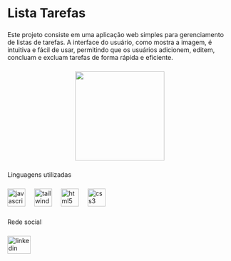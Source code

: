 <h1 align="left">Lista Tarefas</h1>

###

<p align="left">Este projeto consiste em uma aplicação web simples para gerenciamento de listas de tarefas. A interface do usuário, como mostra a imagem, é intuitiva e fácil de usar, permitindo que os usuários adicionem, editem, concluam e excluam tarefas de forma rápida e eficiente.</p>

###

<div align="center">
  <img height="200" src="https://i.imgur.com/V7P4vlz.gif"  />
</div>

###

<p align="left">Linguagens utilizadas</p>

###

<div align="left">
  <img src="https://cdn.jsdelivr.net/gh/devicons/devicon/icons/javascript/javascript-original.svg" height="40" alt="javascript logo"  />
  <img width="12" />
  <img src="https://cdn.jsdelivr.net/gh/devicons/devicon/icons/tailwindcss/tailwindcss-original-wordmark.svg" height="40" alt="tailwindcss logo"  />
  <img width="12" />
  <img src="https://cdn.jsdelivr.net/gh/devicons/devicon/icons/html5/html5-original.svg" height="40" alt="html5 logo"  />
  <img width="12" />
  <img src="https://cdn.jsdelivr.net/gh/devicons/devicon/icons/css3/css3-original.svg" height="40" alt="css3 logo"  />
</div>

###

<p align="left">Rede social</p>

###

<div align="left">
  <a href="https://www.linkedin.com/in/dnllira/" target="_blank">
    <img src="https://raw.githubusercontent.com/maurodesouza/profile-readme-generator/master/src/assets/icons/social/linkedin/default.svg" width="52" height="40" alt="linkedin logo"  />
  </a>
</div>

###
